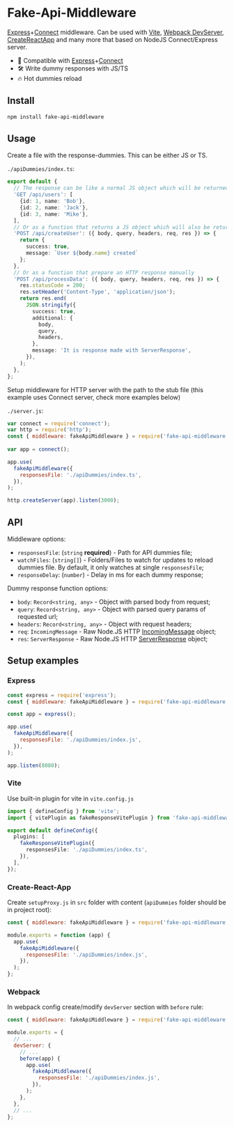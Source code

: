 # Fake-Api-Middleware

[Express](https://github.com/expressjs/express)+[Connect](https://github.com/senchalabs/connect) middleware. Can be used with [Vite](https://github.com/vitejs/vite), [Webpack DevServer](https://github.com/webpack/webpack-dev-server), [CreateReactApp](https://github.com/facebook/create-react-app) and many more that based on NodeJS Connect/Express server.

- 🔩 Compatible with [Express](https://github.com/expressjs/express)+[Connect](https://github.com/senchalabs/connect)
- 🛠️ Write dummy responses with JS/TS
- 🔥 Hot dummies reload

## Install

```sh
npm install fake-api-middleware
```

## Usage

Create a file with the response-dummies. This can be either JS or TS.

`./apiDummies/index.ts`: 
```ts
export default {
  // The response can be like a normal JS object which will be returned as JSON with status 200
  'GET /api/users': [
    {id: 1, name: 'Bob'},
    {id: 2, name: 'Jack'},
    {id: 3, name: 'Mike'},
  ],
  // Or as a function that returns a JS object which will also be returned as a JSON response with code 200
  'POST /api/createUser': ({ body, query, headers, req, res }) => {
    return {
      success: true,
      message: `User ${body.name} created`
    };
  },
  // Or as a function that prepare an HTTP response manually
  'POST /api/processData': ({ body, query, headers, req, res }) => {
    res.statusCode = 200;
    res.setHeader('Content-Type', 'application/json');
    return res.end(
      JSON.stringify({
        success: true,
        additional: {
          body,
          query,
          headers,
        },
        message: 'It is response made with ServerResponse',
      }),
    );
  },
};
```

Setup middleware for HTTP server with the path to the stub file (this example uses Connect server, check more examples below)

`./server.js`:
```js
var connect = require('connect');
var http = require('http');
const { middleware: fakeApiMiddleware } = require('fake-api-middleware');
 
var app = connect();

app.use(
  fakeApiMiddleware({
    responsesFile: './apiDummies/index.ts',
  }),
);

http.createServer(app).listen(3000);
```


## API

Middleware options:

* `responsesFile`: (`string` **required**) - Path for API dummies file;
* `watchFiles`: (`string[]`) - Folders/Files to watch for updates to reload dummies file. By default, it only watches at single `responsesFile`;
* `responseDelay`: (`number`) - Delay in ms for each dummy response;

Dummy response function options:

* `body`: `Record<string, any>` - Object with parsed body from request;
* `query`: `Record<string, any>` - Object with parsed query params of requested url;
* `headers`: `Record<string, any>` - Object with request headers;
* `req`: `IncomingMessage` - Raw Node.JS HTTP [IncomingMessage](https://nodejs.org/api/http.html#class-httpincomingmessage) object;
* `res`: `ServerResponse` - Raw Node.JS HTTP [ServerResponse](https://nodejs.org/api/http.html#class-httpserverresponse) object;

## Setup examples

### Express

```js
const express = require('express');
const { middleware: fakeApiMiddleware } = require('fake-api-middleware');

const app = express();

app.use(
  fakeApiMiddleware({
    responsesFile: './apiDummies/index.js',
  }),
);

app.listen(8080);
```

### Vite

Use built-in plugin for vite in `vite.config.js`

```ts
import { defineConfig } from 'vite';
import { vitePlugin as fakeResponseVitePlugin } from 'fake-api-middleware';

export default defineConfig({
  plugins: [
    fakeResponseVitePlugin({
      responsesFile: './apiDummies/index.ts',
    }),
  ],
});
```

### Create-React-App

Create `setupProxy.js` in `src` folder with content (`apiDummies` folder should be in project root):

```js
const { middleware: fakeApiMiddleware } = require('fake-api-middleware');

module.exports = function (app) {
  app.use(
    fakeApiMiddleware({
      responsesFile: './apiDummies/index.js',
    }),
  );
};
```

### Webpack

In webpack config create/modify `devServer` section with `before` rule:

```js
const { middleware: fakeApiMiddleware } = require('fake-api-middleware');

module.exports = {
  // ...
  devServer: {
    // ...
    before(app) {
      app.use(
        fakeApiMiddleware({
          responsesFile: './apiDummies/index.js',
        }),
      );
    },
  },
  // ...
};
```
